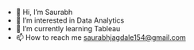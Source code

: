 - 👋 Hi, I’m Saurabh
- 👀 I’m interested in Data Analytics
- 🌱 I’m currently learning Tableau
- 📫 How to reach me saurabhjagdale154@gmail.com

<!---
SAURABH7JAGDALE/SAURABH7JAGDALE is a ✨ special ✨ repository because its `README.md` (this file) appears on your GitHub profile.
You can click the Preview link to take a look at your changes.
--->
